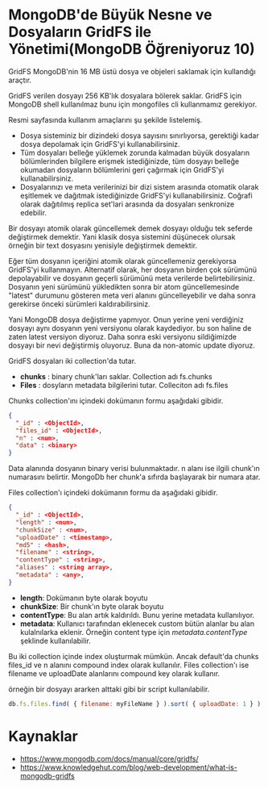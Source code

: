 # MongoDB'de Büyük Nesne ve Dosyaların GridFS ile Yönetimi(MongoDB Öğreniyoruz 10)

GridFS MongoDB'nin 16 MB üstü dosya ve objeleri saklamak için kullandığı  araçtır. 

GridFS verilen dosyayı 256 KB'lık dosyalara bölerek saklar. GridFS için MongoDB shell kullanılmaz bunu için mongofiles cli kullanmamız gerekiyor.

Resmi sayfasında kullanım amaçlarını şu şekilde listelemiş.

- Dosya sisteminiz bir dizindeki dosya sayısını sınırlıyorsa, gerektiği kadar dosya depolamak için GridFS'yi kullanabilirsiniz.
- Tüm dosyaları belleğe yüklemek zorunda kalmadan büyük dosyaların bölümlerinden bilgilere erişmek istediğinizde, tüm dosyayı belleğe okumadan dosyaların bölümlerini geri çağırmak için GridFS'yi kullanabilirsiniz.
- Dosyalarınızı ve meta verilerinizi bir dizi sistem arasında otomatik olarak eşitlemek ve dağıtmak istediğinizde GridFS'yi kullanabilirsiniz. Coğrafi olarak dağıtılmış replica set'lari arasında da dosyaları senkronize edebilir.

Bir dosyayı atomik olarak güncellemek demek dosyayı olduğu tek seferde değiştirmek demektir. Yani klasik dosya sistemini düşünecek olursak örneğin bir text dosyasını yenisiyle değiştirmek demektir.  


Eğer tüm dosyanın içeriğini atomik olarak güncellemeniz gerekiyorsa GridFS'yi kullanmayın. Alternatif olarak, her dosyanın birden çok sürümünü depolayabilir ve dosyanın geçerli sürümünü meta verilerde belirtebilirsiniz. Dosyanın yeni sürümünü yükledikten sonra bir atom güncellemesinde "latest" durumunu gösteren meta veri alanını güncelleyebilir ve daha sonra gerekirse önceki sürümleri kaldırabilirsiniz.

Yani MongoDB dosya değiştirme yapmıyor. Onun yerine yeni verdiğiniz dosyayı aynı dosyanın yeni versiyonu olarak kaydediyor. bu son haline de zaten latest versiyon diyoruz. Daha sonra eski versiyonu sildiğimizde dosyayı bir nevi değiştirmiş oluyoruz. Buna da non-atomic update diyoruz. 


GridFS dosyaları iki collection'da tutar. 
- **chunks** : binary chunk'ları saklar. Collection adı fs.chunks
- **Files** : dosyların metadata bilgilerini tutar. Colleciton adı  fs.files

Chunks collection'ını içindeki dokümanın formu aşağıdaki gibidir.

```json
{
  "_id" : <ObjectId>,
  "files_id" : <ObjectId>,
  "n" : <num>,
  "data" : <binary>
}
```
Data alanında dosyanın binary verisi bulunmaktadır.
n alanı ise ilgili chunk'ın numarasını belirtir. MongoDb her chunk'a sıfırda başlayarak bir numara atar.

Files collection'ı içindeki dokümanın formu da aşağıdaki gibidir.

```json
{
  "_id" : <ObjectId>,
  "length" : <num>,
  "chunkSize" : <num>,
  "uploadDate" : <timestamp>,
  "md5" : <hash>,
  "filename" : <string>,
  "contentType" : <string>,
  "aliases" : <string array>,
  "metadata" : <any>,
}
```
- **length**: Dokümanın byte olarak boyutu
- **chunkSize**: Bir chunk'ın byte olarak boyutu
- **contentType**: Bu alan artık kaldırıldı. Bunu yerine metadata kullanılıyor.
- **metadata**: Kullanıcı tarafından eklenecek custom bütün alanlar bu alan kulalnılarka eklenir. Örneğin content type için _metadata.contentType_ şeklinde kullanılabilir.

Bu iki collection içinde index oluşturmak mümkün. Ancak default'da chunks files_id ve n alanını compound index olarak kullanılır. Files collection'ı ise filename ve uploadDate alanlarını compound key olarak kullanır.


örneğin bir dosyayı ararken alttaki gibi bir script kullanılabilir.

```javascript
db.fs.files.find( { filename: myFileName } ).sort( { uploadDate: 1 } )
```


# Kaynaklar
- https://www.mongodb.com/docs/manual/core/gridfs/
- https://www.knowledgehut.com/blog/web-development/what-is-mongodb-gridfs